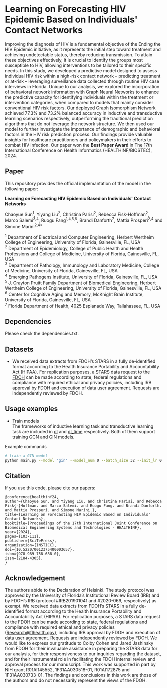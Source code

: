 # Learning on Forecasting HIV Epidemic Based on Individuals' Contact Networks

Improving the diagnosis of HIV is a fundamental objective of the Ending the HIV Epidemic initiative, as it represents the initial step toward treatment and achieving undetectable status, thereby reducing transmission. To attain these objectives effectively, it is crucial to identify the groups most susceptible to HIV, allowing interventions to be tailored to their specific needs. In this study, we developed a predictive model designed to assess individual HIV risk within a high-risk contact network – predicting treatment or at-risk – leveraging surveillance data collected through routine HIV case interviews in Florida. Unique to our analysis, we explored the incorporation of behavioral network information with Graph Neural Networks to enhance the predictive capacity for identifying individuals within the treatment or intervention categories, when compared to models that mainly consider conventional HIV risk factors. Our deployed Graph Isomorphism Network achieved 77.3% and 73.2% balanced accuracy in inductive and transductive learning scenarios respectively, outperforming the traditional prediction algorithms that do not leverage the network structure. We then used our model to further investigate the importance of demographic and behavioral factors in the HIV risk prediction process. Our findings provide valuable insights for healthcare practitioners and policymakers in their efforts to combat HIV infection. Our paper won the **Best Paper Award** in The 17th International Conference on Health Informatics (HEALTHINF/BIOSTEC), 2024.

## Paper
This repository provides the official implemantation of the model in the following paper:

**Learning on Forecasting HIV Epidemic Based on Individuals' Contact Networks**

Chaoyue Sun<sup>1</sup>, Yiyang Liu<sup>2</sup>, Christina Parisi<sup>2</sup>, Rebecca Fisk-Hoffman<sup>2</sup>, Marco Salemi<sup>3,4</sup>, Ruogu Fang<sup>1,4,5,6</sup>, Brandi Danforth<sup>7</sup>, Mattia Prosperi<sup>2,4</sup> and Simone Marini<sup>2,4*</sup>

<sup>1</sup> Department of Electrical and Computer Engineering, Herbert Wertheim College of Engineering, University of Florida, Gainesville, FL, USA<br>
<sup>2</sup> Department of Epidemiology, College of Public Health and Health Professions and College of Medicine, University of Florida, Gainesville, FL, USA<br>
<sup>3</sup> Department of Pathology, Immunology and Laboratory Medicine, College of Medicine, University of Florida, Gainesville, FL, USA<br>
<sup>4</sup> Emerging Pathogens Institute, University of Florida, Gainesville, FL, USA<br>
<sup>5</sup> J. Crayton Pruitt Family Department of Biomedical Engineering, Herbert Wertheim College of Engineering, University of Florida, Gainesville, FL, USA<br>
<sup>6</sup> Center for Cognitive Aging and Memory, McKnight Brain Institute, University of Florida, Gainesville, FL, USA<br>
<sup>7</sup> Florida Department of Health, 4025 Esplanade Way, Tallahassee, FL, USA<br>

## Dependencies
Please check the dependencies.txt.

## Datasets
- We received data extracts from FDOH’s STARS in a fully de-identified format according to the Health Insurance Portability and Accountability Act (HIPAA). For replication purposes, a STARS data request to the [FDOH] can be made according to state, federal regulations and compliance with required ethical and privacy policies, including IRB approval by FDOH and execution of data user agreement. Requests are independently reviewed by FDOH.

## Usage examples
- Train models  
The frameworks of inductive learning task and transductive learning task are included in [dl] and [dl_time] respectively. Both of them support training GCN and GIN models. 

Example commands 
```sh
# train a GIN model
python main.py --model 'gin' --model_num 0 --batch_size 32 --init_lr 0.001 --min_lr 1e-6
```

## Citation
If you use this code, please cite our papers:
```
@conference{healthinf24,
author={Chaoyue Sun. and Yiyang Liu. and Christina Parisi. and Rebecca Fisk{-}Hoffman. and Marco Salemi. and Ruogu Fang. and Brandi Danforth. and Mattia Prosperi. and Simone Marini.},
title={Learning on Forecasting HIV Epidemic Based on Individuals' Contact Networks},
booktitle={Proceedings of the 17th International Joint Conference on Biomedical Engineering Systems and Technologies - HEALTHINF},
year={2024},
pages={103-111},
publisher={SciTePress},
organization={INSTICC},
doi={10.5220/0012375400003657},
isbn={978-989-758-688-0},
issn={2184-4305},
}
```

## Acknowledgement
The authors abide to the Declaration of Helsinki. The study protocol was approved by the University of Florida’s Institutional Review Board (IRB) and by FDOH’s IRB (protocol \#IRB201901041 and \#2020-069, respectively) as exempt. We received data extracts from FDOH’s STARS in a fully de-identified format according to the Health Insurance Portability and Accountability Act (HIPAA). For replication purposes, a STARS data request to the FDOH can be made according to state, federal regulations and compliance with required ethical and privacy policies (Research@flhealth.gov), including IRB approval by FDOH and execution of data user agreement. Requests are independently reviewed by FDOH. We would like to express our gratitude to Colby Cohen and Jared Jashinsky from FDOH for their invaluable assistance in preparing the STARS data for our analysis, for their responsiveness to our inquiries regarding the dataset, and for their instrumental role in facilitating the FDOH internal review and approval process for our manuscript. This work was supported in part by NIH grant R01AI145552, 1F31AA030518-01, R01AI172875 and 1F31AA030733-01. The findings and conclusions in this work are those of the authors and do not necessarily represent the views of the FDOH.

[//]: # (These are reference links used in the body of this note and get stripped out when the markdown processor does its job. There is no need to format nicely because it shouldn't be seen. Thanks SO - http://stackoverflow.com/questions/4823468/store-comments-in-markdown-syntax)
   [FDOH]: <Research@flhealth.gov>
   [dl]: <https://github.com/lab-smile/HIV_Risk_Pred/tree/main/dl>
   [dl_time]: <https://github.com/lab-smile/HIV_Risk_Pred/tree/main/dl_time>
